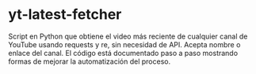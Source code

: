 # yt-latest-fetcher
Script en Python que obtiene el video más reciente de cualquier canal de YouTube usando requests y re, sin necesidad de API. Acepta nombre o enlace del canal. El código está documentado paso a paso mostrando formas de mejorar la automatización del proceso.
